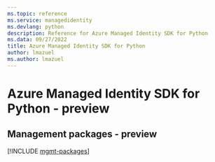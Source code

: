 ```yaml
---
ms.topic: reference
ms.service: managedidentity
ms.devlang: python
description: Reference for Azure Managed Identity SDK for Python
ms.data: 09/27/2022
title: Azure Managed Identity SDK for Python
author: lmazuel
ms.author: lmazuel
---
```

# Azure Managed Identity SDK for Python - preview

## Management packages - preview
[!INCLUDE [mgmt-packages](managed-identity-mgmt-index.md)]